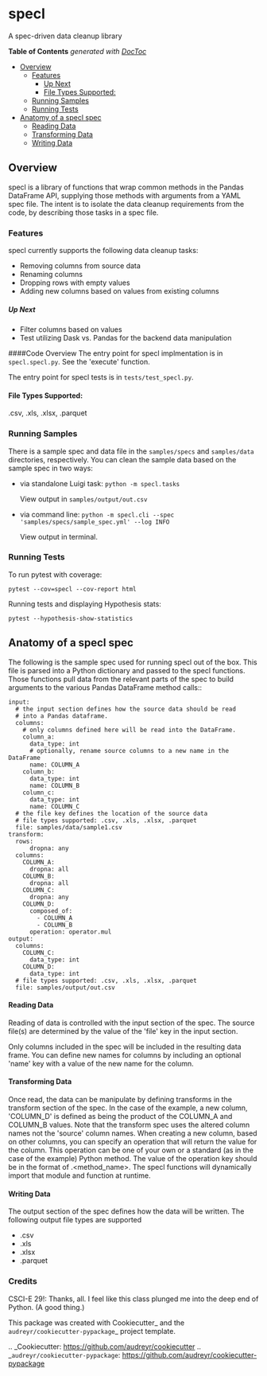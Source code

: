 # specl

A spec-driven data cleanup library

<!-- START doctoc generated TOC please keep comment here to allow auto update -->
<!-- DON'T EDIT THIS SECTION, INSTEAD RE-RUN doctoc TO UPDATE -->
**Table of Contents**  *generated with [DocToc](https://github.com/thlorenz/doctoc)*

- [Overview](#overview)
  - [Features](#features)
      - [Up Next](#up-next)
    - [File Types Supported:](#file-types-supported)
  - [Running Samples](#running-samples)
  - [Running Tests](#running-tests)
- [Anatomy of a specl spec](#anatomy-of-a-specl-spec)
    - [Reading Data](#reading-data)
    - [Transforming Data](#transforming-data)
    - [Writing Data](#writing-data)

<!-- END doctoc generated TOC please keep comment here to allow auto update -->

## Overview
specl is a library of functions that wrap common methods in the Pandas DataFrame API,
supplying those methods with arguments from a YAML spec file. The intent is to
isolate the data cleanup requirements from the code, by describing those tasks in a spec file.

### Features

specl currently supports the following data cleanup tasks:

* Removing columns from source data
* Renaming columns
* Dropping rows with empty values
* Adding new columns based on values from existing columns

##### Up Next

* Filter columns based on values
* Test utilizing Dask vs. Pandas for the backend data manipulation


####Code Overview
The entry point for specl implmentation is in `specl.specl.py`.
See the 'execute' function.

The entry point for specl tests is in `tests/test_specl.py`.

#### File Types Supported:
.csv, .xls, .xlsx, .parquet

### Running Samples

There is a sample spec and data file in the `samples/specs` and `samples/data` directories, respectively.
You can clean the sample data based on the sample spec in two ways:

* via standalone Luigi task: `python -m specl.tasks`

  View output in `samples/output/out.csv`
* via command line: `python -m specl.cli --spec 'samples/specs/sample_spec.yml' --log INFO`

  View output in terminal.

### Running Tests

To run pytest with coverage:

`pytest --cov=specl --cov-report html`

Running tests and displaying Hypothesis stats:

`pytest --hypothesis-show-statistics`

## Anatomy of a specl spec

The following is the sample spec used for running specl out of the box. This
file is parsed into a Python dictionary and passed to the specl functions. Those
functions pull data from the relevant parts of the spec to build arguments to the
various Pandas DataFrame method calls::

    input:
      # the input section defines how the source data should be read
      # into a Pandas dataframe.
      columns:
        # only columns defined here will be read into the DataFrame.
        column_a:
          data_type: int
          # optionally, rename source columns to a new name in the DataFrame
          name: COLUMN_A
        column_b:
          data_type: int
          name: COLUMN_B
        column_c:
          data_type: int
          name: COLUMN_C
      # the file key defines the location of the source data
      # file types supported: .csv, .xls, .xlsx, .parquet
      file: samples/data/sample1.csv
    transform:
      rows:
          dropna: any
      columns:
        COLUMN_A:
          dropna: all
        COLUMN_B:
          dropna: all
        COLUMN_C:
          dropna: any
        COLUMN_D:
          composed_of:
            - COLUMN_A
            - COLUMN_B
          operation: operator.mul
    output:
      columns:
        COLUMN_C:
          data_type: int
        COLUMN_D:
          data_type: int
      # file types supported: .csv, .xls, .xlsx, .parquet
      file: samples/output/out.csv

#### Reading Data
Reading of data is controlled with the input section of the spec.
The source file(s) are determined by the value of the 'file' key in the input section.

Only columns included in the spec will be included in the resulting data frame. You can define new names for
columns by including an optional 'name' key with a value of the new name for the column.

#### Transforming Data
Once read, the data can be manipulate by defining transforms in the transform
section of the spec. In the case of the example, a new column, 'COLUMN_D' is defined
as being the product of the COLUMN_A and COLUMN_B values. Note that the transform spec
uses the altered column names not the 'source' column names. When creating a new
column, based on other columns, you can specify an operation that will return the value for the column.
This operation can be one of your own or a standard (as in the case of the example) Python
method. The value of the operation key should be in the format of <module>.<method_name>.
The specl functions will dynamically import that module and function at runtime.

#### Writing Data
The output section of the spec defines how the data will be written. The following
output file types are supported
* .csv
* .xls
* .xlsx
* .parquet

### Credits

CSCI-E 29!: Thanks, all. I feel like this class plunged me into the deep end of Python. (A good thing.)

This package was created with Cookiecutter_ and the `audreyr/cookiecutter-pypackage`_ project template.

.. _Cookiecutter: https://github.com/audreyr/cookiecutter
.. _`audreyr/cookiecutter-pypackage`: https://github.com/audreyr/cookiecutter-pypackage


